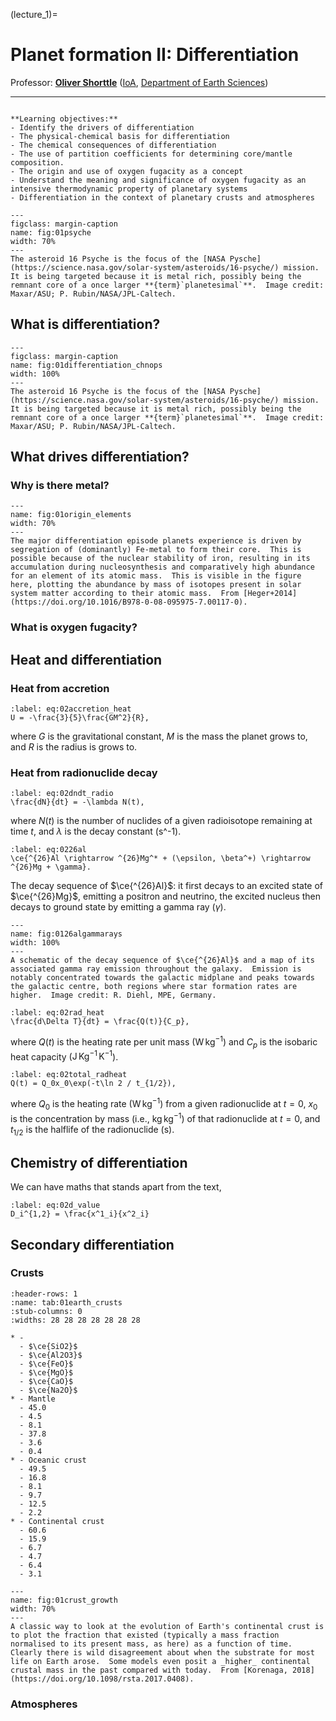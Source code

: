 (lecture_1)=
# Planet formation II: Differentiation

Professor: **[Oliver Shorttle](mailto:shorttle@ast.cam.ac.uk)** ([IoA](https://ast.cam.ac.uk), [Department of Earth Sciences](https://esc.cam.ac.uk))

---

```{highlights}

**Learning objectives:**
- Identify the drivers of differentiation
- The physical-chemical basis for differentiation
- The chemical consequences of differentiation
- The use of partition coefficients for determining core/mantle composition.
- The origin and use of oxygen fugacity as a concept
- Understand the meaning and significance of oxygen fugacity as an intensive thermodynamic property of planetary systems
- Differentiation in the context of planetary crusts and atmospheres

```

```{figure} figures/psyche.jpg
---
figclass: margin-caption
name: fig:01psyche
width: 70%
---
The asteroid 16 Psyche is the focus of the [NASA Pysche](https://science.nasa.gov/solar-system/asteroids/16-psyche/) mission.  It is being targeted because it is metal rich, possibly being the remnant core of a once larger **{term}`planetesimal`**.  Image credit: Maxar/ASU; P. Rubin/NASA/JPL-Caltech.
```

## What is differentiation?
```{figure} figures/differentiation_chnops.png
---
figclass: margin-caption
name: fig:01differentiation_chnops
width: 100%
---
The asteroid 16 Psyche is the focus of the [NASA Pysche](https://science.nasa.gov/solar-system/asteroids/16-psyche/) mission.  It is being targeted because it is metal rich, possibly being the remnant core of a once larger **{term}`planetesimal`**.  Image credit: Maxar/ASU; P. Rubin/NASA/JPL-Caltech.
```


## What drives differentiation?


### Why is there metal?

```{figure} figures/origin_elements.png
---
name: fig:01origin_elements
width: 70%
---
The major differentiation episode planets experience is driven by segregation of (dominantly) Fe-metal to form their core.  This is possible because of the nuclear stability of iron, resulting in its accumulation during nucleosynthesis and comparatively high abundance for an element of its atomic mass.  This is visible in the figure here, plotting the abundance by mass of isotopes present in solar system matter according to their atomic mass.  From [Heger+2014](https://doi.org/10.1016/B978-0-08-095975-7.00117-0).
```

### What is oxygen fugacity?



## Heat and differentiation

### Heat from accretion

```{math}
:label: eq:02accretion_heat
U = -\frac{3}{5}\frac{GM^2}{R},
```
where $G$ is the gravitational constant, $M$ is the mass the planet grows to, and $R$ is the radius is grows to.

### Heat from radionuclide decay
```{math}
:label: eq:02dndt_radio
\frac{dN}{dt} = -\lambda N(t),
```
where $N(t)$ is the number of nuclides of a given radioisotope remaining at time $t$, and $\lambda$ is the decay constant ($\text{s^-1}$).

```{math}
:label: eq:0226al
\ce{^{26}Al \rightarrow ^{26}Mg^* + (\epsilon, \beta^+) \rightarrow ^{26}Mg + \gamma}.
```
The decay sequence of $\ce{^{26}Al}$: it first decays to an excited state of $\ce{^{26}Mg}$, emitting a positron and neutrino, the excited nucleus then decays to ground state by emitting a gamma ray ($\gamma$).  

```{figure} figures/26Al-gammarays_map.jpg
---
name: fig:0126algammarays
width: 100%
---
A schematic of the decay sequence of $\ce{^{26}Al}$ and a map of its associated gamma ray emission throughout the galaxy.  Emission is notably concentrated towards the galactic midplane and peaks towards the galactic centre, both regions where star formation rates are higher.  Image credit: R. Diehl, MPE, Germany.
```

```{math}
:label: eq:02rad_heat
\frac{d\Delta T}{dt} = \frac{Q(t)}{C_p},
```
where $Q(t)$ is the heating rate per unit mass ($\mathrm{W\,kg^{-1}}$) and $C_p$ is the isobaric heat capacity ($\mathrm{J\,Kg^{-1}\,K^{-1}}$).


```{math}
:label: eq:02total_radheat
Q(t) = Q_0x_0\exp(-t\ln 2 / t_{1/2}),
```
where $Q_0$ is the heating rate ($\mathrm{W\,kg^{-1}}$) from a given radionuclide at $t=0$, $x_0$ is the concentration by mass (i.e., $\mathrm{kg\,kg^{-1}}$) of that radionuclide at $t=0$, and $t_{1/2}$ is the halflife of the radionuclide ($\mathrm{s}$).

## Chemistry of differentiation

We can have maths that stands apart from the text,
```{math}
:label: eq:02d_value
D_i^{1,2} = \frac{x^1_i}{x^2_i}
```


## Secondary differentiation

### Crusts

```{list-table} The major element composition of Earth's crusts compared to its mantle.  All compositions in weight percent (not renormalised to 100 for elements not given).  Compositions from [McDonough & Sun (1995)](https://doi.org/10.1016/0009-2541(94)00140-4) (mantle), [Workman & Hart (2005)](https://doi.org/10.1016/j.epsl.2004.12.005) (basalt), and [Rudnick & Gao](https://www.geol.umd.edu/~rudnick/PDF/Rudnick_Gao_Treatise.pdf) (continental crust).
:header-rows: 1
:name: tab:01earth_crusts
:stub-columns: 0
:widths: 28 28 28 28 28 28 28

* - 
  - $\ce{SiO2}$
  - $\ce{Al2O3}$
  - $\ce{FeO}$
  - $\ce{MgO}$
  - $\ce{CaO}$
  - $\ce{Na2O}$
* - Mantle
  - 45.0
  - 4.5
  - 8.1
  - 37.8
  - 3.6
  - 0.4
* - Oceanic crust
  - 49.5
  - 16.8
  - 8.1
  - 9.7
  - 12.5
  - 2.2
* - Continental crust
  - 60.6
  - 15.9
  - 6.7
  - 4.7
  - 6.4
  - 3.1
```

```{figure} figures/crust_growth.png
---
name: fig:01crust_growth
width: 70%
---
A classic way to look at the evolution of Earth's continental crust is to plot the fraction that existed (typically a mass fraction normalised to its present mass, as here) as a function of time.  Clearly there is wild disagreement about when the substrate for most life on Earth arose.  Some models even posit a _higher_ continental crustal mass in the past compared with today.  From [Korenaga, 2018](https://doi.org/10.1098/rsta.2017.0408).
```

### Atmospheres
